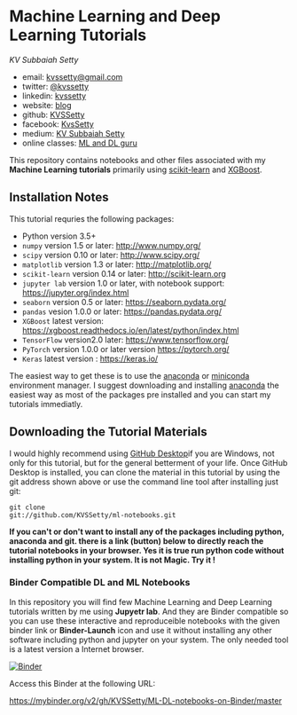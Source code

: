 # Machine Learning and Deep Learning Tutorials

*KV Subbaiah Setty*

- email: <kvssetty@gmail.com>
- twitter: [@kvssetty](https://twitter.com/kvssetty)
- linkedin: [kvssetty](https://www.linkedin.com/in/kvssetty/)
- website: [blog](https://kvssetty.com/)
- github: [KVSSetty](https://github.com/KVSSetty)
- facebook: [KvsSetty](https://www.facebook.com/kvssetty)
- medium: [KV Subbaiah Setty](https://medium.com/@kvssetty)
- online classes: [ML and DL guru](https://www.mlanddlguru.com/b)

This repository contains notebooks and other files associated with my
**Machine Learning tutorials** primarily using [scikit-learn](http://scikit-learn.org) and [XGBoost](https://pypi.org/project/xgboost/).

## Installation Notes
This tutorial requries the following packages:

- Python version 3.5+
- `numpy` version 1.5 or later: http://www.numpy.org/
- `scipy` version 0.10 or later: http://www.scipy.org/
- `matplotlib` version 1.3 or later: http://matplotlib.org/
- `scikit-learn` version 0.14 or later: http://scikit-learn.org
- `jupyter lab` version 1.0 or later, with notebook support: https://jupyter.org/index.html
- `seaborn` version 0.5 or later: https://seaborn.pydata.org/
- `pandas` vesion 1.0.0 or later: https://pandas.pydata.org/
- `XGBoost` latest version: https://xgboost.readthedocs.io/en/latest/python/index.html
- `TensorFlow` version2.0 later: https://www.tensorflow.org/
- `PyTorch` version 1.0.0 or later version https://pytorch.org/
- `Keras` latest version : https://keras.io/

The easiest way to get these is to use the [anaconda](https://www.anaconda.com/products/individual) or [miniconda](https://store.continuum.io/) environment manager.
I suggest downloading and installing [anaconda](https://www.anaconda.com/products/individual) the easiest way as most of the packages pre installed and you can start my tutorials immediatly.

## Downloading the Tutorial Materials
I would highly recommend using [GitHub Desktop](https://desktop.github.com/)if you are Windows, not only for this tutorial, but for the
general betterment of your life.  Once GitHub Desktop is installed, you can clone the
material in this tutorial by using the git address shown above or use the command line tool after installing just git:

```
git clone
git://github.com/KVSSetty/ml-notebooks.git
```

**If you can't or don't want to install any of the packages including python, anaconda and git. there is a link (button) below to directly reach the tutorial notebooks in your browser. Yes it is true run python code without installing python in your system. It is not Magic. Try it !** 


### Binder Compatible DL and ML Notebooks
In this repository you will  find few  Machine Learning and Deep Learning tutorials written by me using **Jupyetr lab**.
And they are Binder compatible so you can use these interactive and reproduceible  notebooks with the given binder link
or **Binder-Launch** icon and use it without installing any other software including python and jupyter on your system.
The only needed tool is a latest version a Internet browser.

[![Binder](https://mybinder.org/badge_logo.svg)](https://mybinder.org/v2/gh/KVSSetty/ML-DL-notebooks-on-Binder/master)

Access this Binder at the following URL:

https://mybinder.org/v2/gh/KVSSetty/ML-DL-notebooks-on-Binder/master
